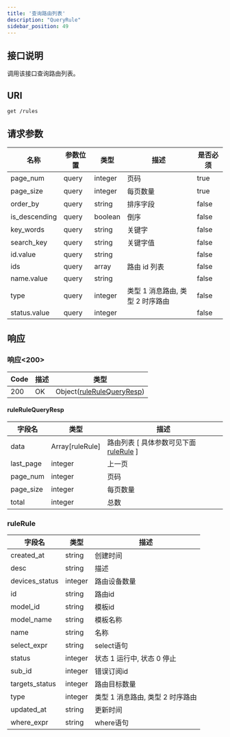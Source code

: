 ```yaml
---
title: '查询路由列表'
description: "QueryRule"
sidebar_position: 49
---
```

## 接口说明
调用该接口查询路由列表。

## URI

```
get /rules
```

## 请求参数

| 名称 | 参数位置 | 类型 | 描述 |  是否必须 |
| ---- | ---------- | ----------- | ----------- | ----------- |
| page_num | query | integer | 页码 |  true |
| page_size | query | integer | 每页数量 |  true |
| order_by | query | string | 排序字段 |  false |
| is_descending | query | boolean | 倒序 |  false |
| key_words | query | string | 关键字 |  false |
| search_key | query | string | 关键字值 |  false |
| id.value | query | string |  |  false |
| ids | query | array | 路由 id 列表 |  false |
| name.value | query | string |  |  false |
| type | query | integer | 类型 1 消息路由, 类型 2 时序路由 |  false |
| status.value | query | integer |  |  false |

## 响应


### 响应<200>
| Code | 描述 | 类型 |
| ---- | ----------- | ------ | 
| 200 | OK | Object([ruleRuleQueryResp](#ruleRuleQueryResp)) |

#### ruleRuleQueryResp

| 字段名 | 类型 | 描述 |
| ---- | ---- | ----------- |  
| data | Array[ruleRule] | 路由列表 [ 具体参数可见下面 [ruleRule](#ruleRule) ] | 
| last_page | integer | 上一页 | 
| page_num | integer | 页码 | 
| page_size | integer | 每页数量 | 
| total | integer | 总数 |





### ruleRule
| 字段名 | 类型 | 描述 |
| ---- | ---- | ----------- | 
| created_at | string | 创建时间 | 
| desc | string | 描述 | 
| devices_status | integer | 路由设备数量 | 
| id | string | 路由id | 
| model_id | string | 模板id | 
| model_name | string | 模板名称 | 
| name | string | 名称 | 
| select_expr | string | select语句 | 
| status | integer | 状态 1 运行中, 状态 0 停止 | 
| sub_id | integer | 错误订阅id | 
| targets_status | integer | 路由目标数量 | 
| type | integer | 类型 1 消息路由, 类型 2 时序路由 | 
| updated_at | string | 更新时间 | 
| where_expr | string | where语句 |










